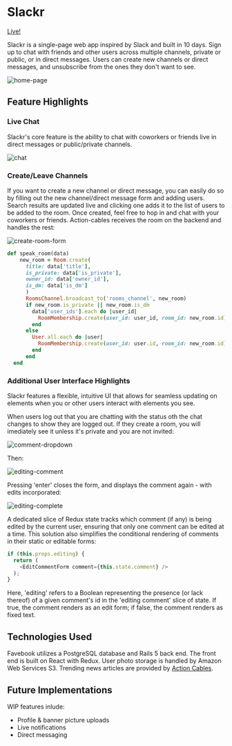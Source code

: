 # Slackr
[Live!](https://slackr.jackson-woods.com)

 Slackr is a single-page web app inspired by Slack and built in 10 days. Sign up to chat with friends and other users across multiple channels, private or public, or in direct messages. Users can create new channels or direct messages, and unsubscribe from the ones they don't want to see.

![home-page]()

## Feature Highlights

### Live Chat
Slackr's core feature is the ability to chat with coworkers or friends live in direct messages or public/private channels. 

![chat]()

### Create/Leave Channels
If you want to create a new channel or direct message, you can easily do so by filling out the new channel/direct message form and adding users. Search results are updated live and clicking one adds it to the list of users to be added to the room. Once created, feel free to hop in and chat with your coworkers or friends. Action-cables receives the room on the backend and handles the rest:

![create-room-form]()


```ruby
def speak_room(data) 
    new_room = Room.create(
      title: data['title'], 
      is_private: data['is_private'], 
      owner_id: data['owner_id'], 
      is_dm: data['is_dm']
      )
      RoomsChannel.broadcast_to('rooms_channel', new_room)
      if new_room.is_private || new_room.is_dm
        data['user_ids'].each do |user_id|
          RoomMembership.create(user_id: user_id, room_id: new_room.id)
        end
      else
        User.all.each do |user|
          RoomMembership.create(user_id: user.id, room_id: new_room.id)
        end
      end
  end
```

### Additional User Interface Highlights
Slackr features a flexible, intuitive UI that allows for seamless updating on elements when you or other users interact with elements you see.

When users log out that you are chatting with the status oth the chat changes to show they are logged out. If they create a room, you will imediately see it unless it's private and you are not invited:

![comment-dropdown]()

Then:

![editing-comment]()

Pressing 'enter' closes the form, and displays the comment again - with edits incorporated:

![editing-complete]()

A dedicated slice of Redux state tracks which comment (if any) is being edited by the current user, ensuring that only one comment can be edited at a time. This solution also simplifies the conditional rendering of comments in their static or editable forms:

```javascript
if (this.props.editing) {
  return (
    <EditCommentForm comment={this.state.comment} />
  );
}
```

Here, 'editing' refers to a Boolean representing the presence (or lack thereof) of a given comment's id in the 'editing comment' slice of state. If true, the comment renders as an edit form; if false, the comment renders as fixed text.

## Technologies Used
Favebook utilizes a PostgreSQL database and Rails 5 back end. The front end is built on React with Redux. User photo storage is handled by Amazon Web Services S3. Trending news articles are provided by [Action Cables](https://heroku-blog-files.s3.amazonaws.com/posts/1473343848-1462551406-rails-rack.png).

## Future Implementations
WIP features inlude:
+ Profile & banner picture uploads
+ Live notifications
+ Direct messaging